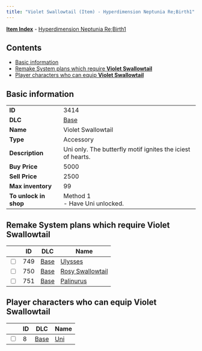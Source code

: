 ```yaml
---
title: "Violet Swallowtail (Item) - Hyperdimension Neptunia Re;Birth1"
---
```


[**Item Index**](/neptunia/rb1/item/index.html) - [Hyperdimension Neptunia Re;Birth1](/neptunia/rb1)

## Contents

- [Basic information](#basic-information)
- [Remake System plans which require **Violet Swallowtail**](#remake-system-plans-which-require-violet-swallowtail)
- [Player characters who can equip **Violet Swallowtail**](#player-characters-who-can-equip-violet-swallowtail)

## Basic information

|   |   |
| -- | -- |
| **ID** | 3414 |
| **DLC** | [Base](/neptunia/rb1/dlc/1-base.html) |
| **Name** | Violet Swallowtail |
| **Type** | Accessory |
| **Description** | Uni only. The butterfly motif ignites the iciest of hearts. |
| **Buy Price** | 5000 |
| **Sell Price** | 2500 |
| **Max inventory** | 99 |
| **To unlock in shop** | Method 1<br />- Have Uni unlocked. |


## Remake System plans which require **Violet Swallowtail**

|    | ID | DLC | Name |
| -- | -- | --- | ---- |
| <input type="checkbox" id="rb1-quest-1-749" class="trackbox" /> | 749 | [Base](/neptunia/rb1/dlc/1-base.html) | [Ulysses](/neptunia/rb1/quest/1-749-ulysses.html) |
| <input type="checkbox" id="rb1-quest-1-750" class="trackbox" /> | 750 | [Base](/neptunia/rb1/dlc/1-base.html) | [Rosy Swallowtail](/neptunia/rb1/quest/1-750-rosy-swallowtail.html) |
| <input type="checkbox" id="rb1-quest-1-751" class="trackbox" /> | 751 | [Base](/neptunia/rb1/dlc/1-base.html) | [Palinurus](/neptunia/rb1/quest/1-751-palinurus.html) |


## Player characters who can equip **Violet Swallowtail**

|    | ID | DLC | Name |
| -- | -- | --- | ---- |
| <input type="checkbox" id="rb1-player-1-8" class="trackbox" /> | 8 | [Base](/neptunia/rb1/dlc/1-base.html) | [Uni](/neptunia/rb1/player/1-8-uni.html) |
